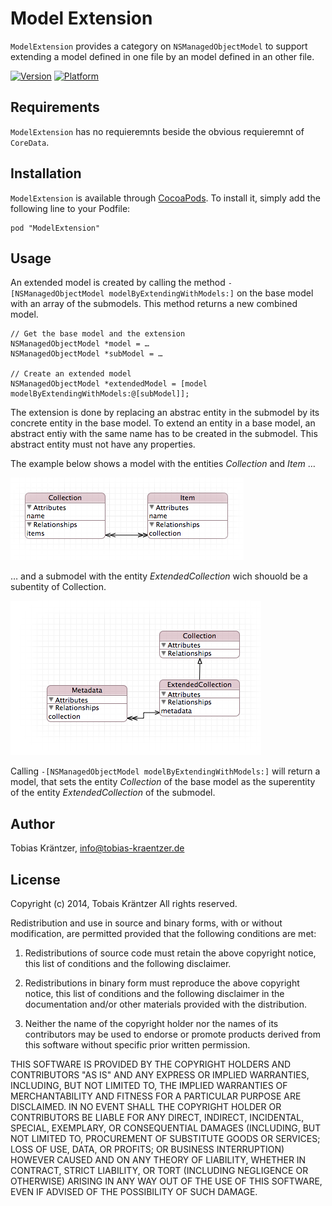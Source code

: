 # Model Extension

`ModelExtension` provides a category on `NSManagedObjectModel` to support extending a model defined in one file by an model defined in an other file.

[![Version](http://cocoapod-badges.herokuapp.com/v/ModelExtension/badge.png)](http://cocoadocs.org/docsets/ModelExtension)
[![Platform](http://cocoapod-badges.herokuapp.com/p/ModelExtension/badge.png)](http://cocoadocs.org/docsets/ModelExtension)

## Requirements

`ModelExtension` has no requieremnts beside the obvious requieremnt of `CoreData`.

## Installation

`ModelExtension` is available through [CocoaPods](http://cocoapods.org). To install
it, simply add the following line to your Podfile:

    pod "ModelExtension"

## Usage

An extended model is created by calling the method `-[NSManagedObjectModel modelByExtendingWithModels:]` on the base model with an array of the submodels. This method returns a new combined model.

    // Get the base model and the extension
	NSManagedObjectModel *model = …
    NSManagedObjectModel *subModel = …
	
	// Create an extended model
	NSManagedObjectModel *extendedModel = [model modelByExtendingWithModels:@[subModel]];

The extension is done by replacing an abstrac entity in the submodel by its concrete entity in the base model. To extend an entity in a base model, an abstract entiy with the same name has to be created in the submodel. This abstract entity must not have any properties.

The example below shows a model with the entities _Collection_ and _Item_ …

![Base Model](images/base-model.png)

… and a submodel with the entity _ExtendedCollection_ wich shouold be a subentity of Collection.

![Model Extension](images/model-extension.png)

Calling `-[NSManagedObjectModel modelByExtendingWithModels:]` will return a model, that sets the entity _Collection_ of the base model as the superentity of the entity _ExtendedCollection_ of the submodel.

## Author

Tobias Kräntzer, info@tobias-kraentzer.de

## License

Copyright (c) 2014, Tobais Kräntzer
All rights reserved.

Redistribution and use in source and binary forms, with or without modification, are permitted provided that the following conditions are met:

1. Redistributions of source code must retain the above copyright notice, this list of conditions and the following disclaimer.

2. Redistributions in binary form must reproduce the above copyright notice, this list of conditions and the following disclaimer in the documentation and/or other materials provided with the distribution.

3. Neither the name of the copyright holder nor the names of its contributors may be used to endorse or promote products derived from this software without specific prior written permission.

THIS SOFTWARE IS PROVIDED BY THE COPYRIGHT HOLDERS AND CONTRIBUTORS "AS IS" AND ANY EXPRESS OR IMPLIED WARRANTIES, INCLUDING, BUT NOT LIMITED TO, THE IMPLIED WARRANTIES OF MERCHANTABILITY AND FITNESS FOR A PARTICULAR PURPOSE ARE DISCLAIMED. IN NO EVENT SHALL THE COPYRIGHT HOLDER OR CONTRIBUTORS BE LIABLE FOR ANY DIRECT, INDIRECT, INCIDENTAL, SPECIAL, EXEMPLARY, OR CONSEQUENTIAL DAMAGES (INCLUDING, BUT NOT LIMITED TO, PROCUREMENT OF SUBSTITUTE GOODS OR SERVICES; LOSS OF USE, DATA, OR PROFITS; OR BUSINESS INTERRUPTION) HOWEVER CAUSED AND ON ANY THEORY OF LIABILITY, WHETHER IN CONTRACT, STRICT LIABILITY, OR TORT (INCLUDING NEGLIGENCE OR OTHERWISE) ARISING IN ANY WAY OUT OF THE USE OF THIS SOFTWARE, EVEN IF ADVISED OF THE POSSIBILITY OF SUCH DAMAGE.